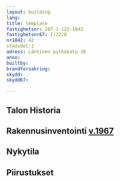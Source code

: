 ```yaml
---
layout: building
lang:
title: template
fastighetsnr: 287-1-122-1043
fastighetsnr67: I/22/8
nr1842: 42
stadsdel:1
adress: Läntinen pitkäkatu 30
anno:
builtby:
brandforsakring:
skydd:
skydd67:

---
```

## Talon Historia


## Rakennusinventointi <a href="/sources/keinanen_karki.pdf">v.1967</a>


## Nykytila


## Piirustukset
